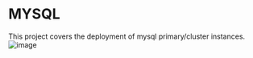 # MYSQL

This project covers the deployment of mysql primary/cluster instances.
![image]({https://img.shields.io/badge/MySQL-005C84?style=for-the-badge&logo=mysql&logoColor=white})
